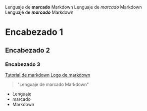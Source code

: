 Lenguaje de **marcado** Markdown
Lenguaje de _marcado_ Markdown
Lenguaje de ***marcado*** Markdown
# Encabezado 1
## Encabezado 2
### Encabezado 3
[Tutorial de markdown](http://www.google.es)
[Logo de markdown](http://www.stickpng.com/assets/images/58480f36cef1014c0b5e4934.png)
>"Lenguaje de marcado Markdown"
* Lenguaje
* marcado
* Markdown
